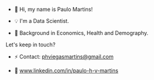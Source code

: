 - 👋  Hi, my name is Paulo Martins!

- :bulb: I'm a Data Scientist.

- 🌱  Background in Economics, Health and Demography.

Let's keep in touch?

- :zap: Contact: phviegasmartins@gmail.com

- :rocket: www.linkedin.com/in/paulo-h-v-martins
